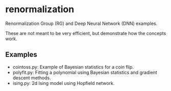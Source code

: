 renormalization
===============

Renormalization Group (RG) and Deep Neural Network (DNN) examples.

These are not meant to be very efficient, but demonstrate how the concepts work.

Examples
--------
* cointoss.py: Example of Bayesian statistics for a coin flip.
* polyfit.py: Fitting a polynomial using Bayesian statistics and gradient descent methods.
* ising.py: 2d Ising model using Hopfield network.
